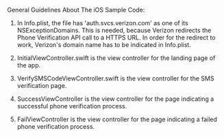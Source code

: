 General Guidelines About The iOS Sample Code:

1. In Info.plist, the file has 'auth.svcs.verizon.com' as one of its NSExceptionDomains. This is needed, because Verizon redirects the Phone Verification API call to a HTTPS URL. In order for the redirect to work, Verizon's domain name has to be indicated in Info.plist.

2. InitialViewController.swift is the view controller for the landing page of the app. 

3. VerifySMSCodeViewController.swift is the view controller for the SMS verification page.

4. SuccessViewController is the view controller for the page indicating a successful phone verification process. 

5. FailViewController is the view controller for the page indicating a failed phone verification process. 